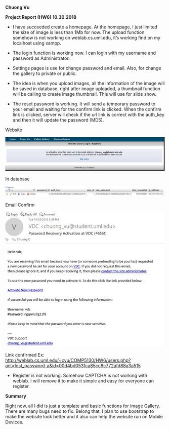 **Chuong Vu**

**Project Report (HW6) 10.30.2018**


- I have succeeded create a homepage. At the homepage, I just limited the size of image is less than 1Mb for now. The upload function somehow is not working on weblab.cs.uml.edu, it’s working find on my localhost using xampp. 

- The login function is working now. I can login with my username and password as Administrator. 

- Settings pages is use for change password and email. Also, for change the gallery to private or public.

- The idea is when you upload images, all the information of the image will be saved in database, right after image uploaded, a thumbnail function will be calling to create image thumbnail. This will use for slide show.

- The reset password is working. It will send a temporary password to your email and waiting for the confirm link is clicked. When the confirm link is clicked, server will check if the url link is correct with the auth_key and then it will update the password (MD5). 

Website
<p align="center"><img src="https://github.com/vdc1703/COMP5130F2018/blob/master/HW6/ResetPass1.JPG" /></p>

In database
<p align="center"><img src="https://github.com/vdc1703/COMP5130F2018/blob/master/HW6/ResetPass2.JPG" /></p>

Email Confirm
<p align="center"><img src="https://github.com/vdc1703/COMP5130F2018/blob/master/HW6/ResetPass3.JPG" /></p>

Link confirmed Ex: http://weblab.cs.uml.edu/~cvu/COMP5130/HW6/users.php?act=lost_password-a&id=00d4bd053fca85cc8c772afd88a3a515

- Register is not working. Somehow CAPTCHA is not working with weblab. I will remove it to make it simple and easy for everyone can register.


**Summary**

Right now, all I did is just a template and basic functions for Image Gallery. There are many bugs need to fix. Belong that, I plan to use bootstrap to make the website look better and it also can help the website run on Mobile Devices.
